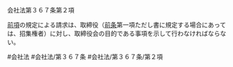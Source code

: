 会社法第３６７条第２項

[前項](会社法＿＿＿＿第３６７条第１項)の規定による請求は、取締役（[前条](会社法＿＿＿＿第３６６条第１項)第一項ただし書に規定する場合にあっては、招集権者）に対し、取締役会の目的である事項を示して行わなければならない。

#会社法
#会社法/第３６７条
#会社法/第３６７条/第２項
